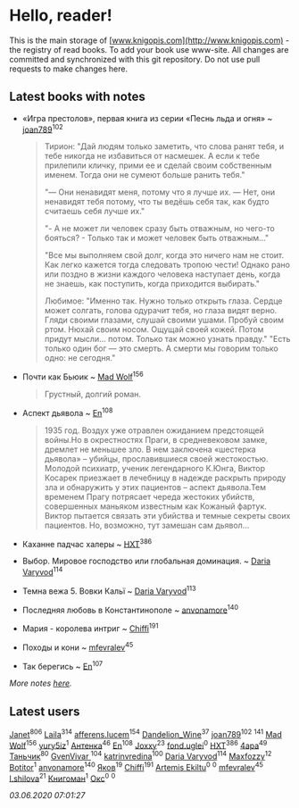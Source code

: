 # Hello, reader!
This is the main storage of [www.knigopis.com](http://www.knigopis.com) - the registry of read books.
To add your book use www-site. All changes are committed and synchronized with this git repository.
Do not use pull requests to make changes here.


## Latest books with notes
* «Игра престолов», первая книга из серии «Песнь льда и огня» ~ [joan789](users/240/2401650-vkontakte)<sup>102</sup>
    > Тирион: "Дай людям только заметить, что слова ранят тебя, и тебе никогда не избавиться от насмешек. А если к тебе прилепили кличку, прими ее и сделай своим собственным именем. Тогда они не сумеют больше ранить тебя."
    > 
    > "— Они ненавидят меня, потому что я лучше их. — Нет, они ненавидят тебя потому, что ты ведёшь себя так, как будто считаешь себя лучше их."
    > 
    > "- А не может ли человек сразу быть отважным, но чего-то бояться? - Только так и может человек быть отважным..."
    > 
    > "Все мы выполняем свой долг, когда это ничего нам не стоит. Как легко кажется тогда следовать тропою чести! Однако рано или поздно в жизни каждого человека наступает день, когда не знаешь, как поступить, когда приходится выбирать."
    > 
    > Любимое: 
    > "Именно так. Нужно только открыть глаза. Сердце может солгать, голова одурачит тебя, но глаза видят верно. Гляди своими глазами, слушай своими ушами. Пробуй своим ртом. Нюхай своим носом. Ощущай своей кожей. Потом придут мысли… потом. Только так можно узнать правду."
    > "Есть только один бог — это смерть. А смерти мы говорим только одно: не сегодня."

* Почти как Бьюик ~ [Mad Wolf](users/947/94738840-vkontakte)<sup>156</sup>
    > Грустный, долгий роман.

* Аспект дьявола ~ [En](users/333/333646551-vkontakte)<sup>108</sup>
    > 1935 год. Воздух уже отравлен ожиданием предстоящей войны.Но в окрестностях Праги, в средневековом замке, дремлет не меньшее зло. В нем заключена «шестерка дьявола» – убийцы, прославившиеся своей жестокостью. Молодой психиатр, ученик легендарного К.Юнга, Виктор Косарек приезжает в лечебницу в надежде раскрыть природу зла и обнаружить у этих пациентов – аспект дьявола.Тем временем Прагу потрясает череда жестоких убийств, совершенных маньяком известным как Кожаный фартук. Виктор пытается связать эти убийства и темные секреты своих пациентов. Но, возможно, тут замешан сам дьявол...

* Каханне падчас халеры ~ [HXT](users/100/100002563462782-facebook)<sup>386</sup>

* Выбор. Мировое господство или глобальная доминация. ~ [Daria Varyvod](users/829/829893410524253-facebook)<sup>114</sup>

* Темна вежа 5. Вовки Кальї ~ [Daria Varyvod](users/829/829893410524253-facebook)<sup>113</sup>

* Последняя любовь в Константинополе ~ [anvonamore](users/595/5957175-vkontakte)<sup>140</sup>

* Мария - королева интриг ~ [Chiffi](users/105/105831994080785626680-google)<sup>191</sup>

* Походы и кони ~ [mfevralev](users/140/140966150-vkontakte)<sup>45</sup>

* Так берегись ~ [En](users/333/333646551-vkontakte)<sup>107</sup>


_More notes [here](latest_books_with_notes.md)._


## Latest users
[Janet](users/108/108113656204404967440-google)<sup>806</sup> 
[Laila](users/761/76187635-vkontakte)<sup>314</sup> 
[afferens.lucem](users/196/196071655-vkontakte)<sup>154</sup> 
[Dandelion_Wine](users/586/58602788-vkontakte)<sup>37</sup> 
[joan789](users/240/2401650-vkontakte)<sup>102</sup> 
[](users/115/115826717712507836033-google)<sup>141</sup> 
[Mad Wolf](users/947/94738840-vkontakte)<sup>156</sup> 
[yury5iz](users/858/858998239-yandex)<sup>1</sup> 
[Антенка](users/118/118158645037334943900-google)<sup>46</sup> 
[En](users/333/333646551-vkontakte)<sup>108</sup> 
[Joxxy](users/109/109128632962928278575-google)<sup>23</sup> 
[fond.uglei](users/108/108648895381755785207-google)<sup>0</sup> 
[HXT](users/100/100002563462782-facebook)<sup>386</sup> 
[4apa](users/117/117392596378069249667-google)<sup>49</sup> 
[Таньчик](users/209/2096581563762610-facebook)<sup>80</sup> 
[GvenVivar ](users/158/158266434925901-facebook)<sup>104</sup> 
[katrinvredina](users/233/2336755-vkontakte)<sup>100</sup> 
[Daria Varyvod](users/829/829893410524253-facebook)<sup>114</sup> 
[Maxfozzy](users/107/107378796665154363606-google)<sup>12</sup> 
[Botitor](users/116/116288722371780885375-google)<sup>1</sup> 
[anvonamore](users/595/5957175-vkontakte)<sup>140</sup> 
[Яков](users/117/117277044284589498872-google)<sup>19</sup> 
[Chiffi](users/105/105831994080785626680-google)<sup>191</sup> 
[Artemis Ekiltu](users/110/110561039693397831976-google)<sup>0</sup> 
[](users/273/2730725403881311-facebook)<sup>0</sup> 
[mfevralev](users/140/140966150-vkontakte)<sup>45</sup> 
[l.shilova](users/101/10123344-vkontakte)<sup>21</sup> 
[Книгоман](users/179/1790827924355710-facebook)<sup>1</sup> 
[Окс](users/111/111440266788495776662-google)<sup>0</sup> 
[](users/956/9563626166489439632-mailru)<sup>0</sup> 


_03.06.2020 07:01:27_
